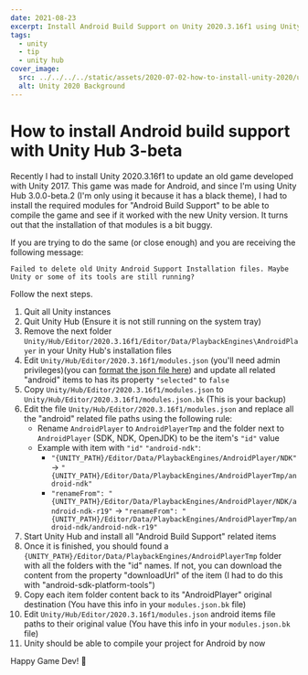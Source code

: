 ```yaml
---
date: 2021-08-23
excerpt: Install Android Build Support on Unity 2020.3.16f1 using Unity Hub 3.0.0-beta.2
tags:
  - unity
  - tip
  - unity hub
cover_image:
  src: ../../../../static/assets/2020-07-02-how-to-install-unity-2020/unity_2020_background.jpg
  alt: Unity 2020 Background
---
```


# How to install Android build support with Unity Hub 3-beta

Recently I had to install Unity 2020.3.16f1 to update an old game developed with Unity 2017. This game was made for Android, and since I'm using Unity Hub 3.0.0-beta.2 (I'm only using it because it has a black theme), I had to install the required modules for "Android Build Support" to be able to compile the game and see if it worked with the new Unity version. It turns out that the installation of that modules is a bit buggy.

If you are trying to do the same (or close enough) and you are receiving the following message:

```
Failed to delete old Unity Android Support Installation files. Maybe Unity or some of its tools are still running?
```

Follow the next steps.

1. Quit all Unity instances
1. Quit Unity Hub (Ensure it is not still running on the system tray)
1. Remove the next folder `Unity/Hub/Editor/2020.3.16f1/Editor/Data/PlaybackEngines\AndroidPlayer` in your Unity Hub's installation files
1. Edit `Unity/Hub/Editor/2020.3.16f1/modules.json` (you'll need admin privileges)(you can [format the json file here](https://jsonformatter.curiousconcept.com/)) and update all related "android" items to has its property `"selected"` to `false`
1. Copy `Unity/Hub/Editor/2020.3.16f1/modules.json` to `Unity/Hub/Editor/2020.3.16f1/modules.json.bk` (This is your backup)
1. Edit the file `Unity/Hub/Editor/2020.3.16f1/modules.json` and replace all the "android" related file paths using the following rule:
   - Rename `AndroidPlayer` to `AndroidPlayerTmp` and the folder next to `AndroidPlayer` (SDK, NDK, OpenJDK) to be the item's `"id"` value
   - Example with item with `"id"` `"android-ndk"`:
     - `"{UNITY_PATH}/Editor/Data/PlaybackEngines/AndroidPlayer/NDK"` -> `"{UNITY_PATH}/Editor/Data/PlaybackEngines/AndroidPlayerTmp/android-ndk"`
     - `"renameFrom": "{UNITY_PATH}/Editor/Data/PlaybackEngines/AndroidPlayer/NDK/android-ndk-r19"` -> `"renameFrom": "{UNITY_PATH}/Editor/Data/PlaybackEngines/AndroidPlayerTmp/android-ndk/android-ndk-r19"`
1. Start Unity Hub and install all "Android Build Support" related items
1. Once it is finished, you should found a `{UNITY_PATH}/Editor/Data/PlaybackEngines/AndroidPlayerTmp` folder with all the folders with the "id" names. If not, you can download the content from the property "downloadUrl" of the item (I had to do this with "android-sdk-platform-tools")
1. Copy each item folder content back to its "AndroidPlayer" original destination (You have this info in your `modules.json.bk` file)
1. Edit `Unity/Hub/Editor/2020.3.16f1/modules.json` android items file paths to their original value (You have this info in your `modules.json.bk` file)
1. Unity should be able to compile your project for Android by now

Happy Game Dev! :space_invader:
